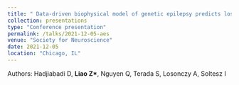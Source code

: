 ```yaml
---
title: " Data-driven biophysical model of genetic epilepsy predicts loss of cue cell suppression during sharp-wave ripple associated memory replay"
collection: presentations
type: "Conference presentation"
permalink: /talks/2021-12-05-aes
venue: "Society for Neuroscience"
date: 2021-12-05
location: "Chicago, IL"
---
```

Authors: Hadjiabadi D, <b>Liao Z*</b>, Nguyen Q, Terada S, Losonczy A, Soltesz I

